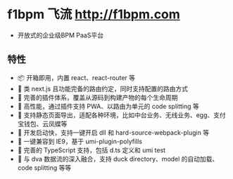 # f1bpm 飞流 http://f1bpm.com
* 开放式的企业级BPM PaaS平台

## 特性
* 📦 开箱即用，内置 react、react-router 等
* 🏈 类 next.js 且功能完备的路由约定，同时支持配置的路由方式
* 🎉 完善的插件体系，覆盖从源码到构建产物的每个生命周期
* 🚀 高性能，通过插件支持 PWA、以路由为单元的 code splitting 等
* 💈 支持静态页面导出，适配各种环境，比如中台业务、无线业务、egg、支付宝钱包、云凤蝶等
* 🚄 开发启动快，支持一键开启 dll 和 hard-source-webpack-plugin 等
* 🐠 一键兼容到 IE9，基于 umi-plugin-polyfills
* 🍁 完善的 TypeScript 支持，包括 d.ts 定义和 umi test
* 🌴 与 dva 数据流的深入融合，支持 duck directory、model 的自动加载、code splitting 等等
